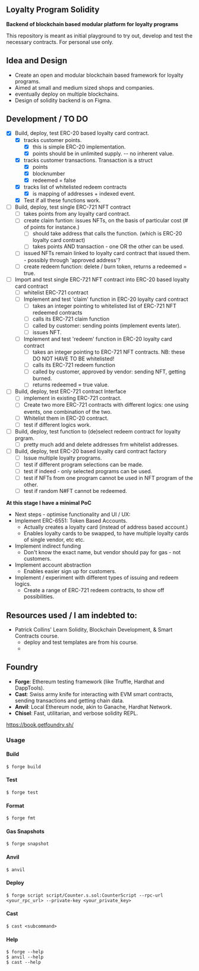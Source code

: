 ## Loyalty Program Solidity 
**Backend of blockchain based modular platform for loyalty programs**

This repository is meant as initial playground to try out, develop and test the necessary contracts.
For personal use only. 

## Idea and Design

- Create an open and modular blockchain based framework for loyalty programs. 
- Aimed at small and medium sized shops and companies. 
- eventually deploy on multiple blockchains. 
- Design of solidity backend is on Figma. 

## Development / TO DO 

- [x] Build, deploy, test ERC-20 based loyalty card contract. 
  - [x] tracks customer points. 
    - [x] this is simple ERC-20 implementation. 
    -  [x] points should be in unlimited supply. -- no inherent value. 
  - [x] tracks customer transactions. Transaction is a struct
    - [x] points 
    - [x] blocknumber 
    - [x] redeemed = false
  - [x] tracks list of whitelisted redeem contracts
    - [x] is mapping of addresses + indexed event. 
  - [x] Test if all these functions work. 
- [ ] Build, deploy, test single ERC-721 NFT contract 
  - [ ] takes points from any loyalty card contract. 
  - [ ] create claim funtion: issues NFTs, on the basis of particular cost (# of points for instance.) 
    - [ ] should take address that calls the function. (which is ERC-20 loyalty card contract)
    - [ ] takes points AND transaction - one OR the other can be used. 
  - [ ] issued NFTs remain linked to loyalty card contract that issued them. - possibly through 'approved address'? 
  - [ ] create redeem function: delete / burn token, returns a redeemed = true.  
- [ ] Import and test single ERC-721 NFT contract into ERC-20 based loyalty card contract
  - [ ] whitelist ERC-721 contract
  - [ ] Implement and test 'claim' function in ERC-20 loyalty card contract
    - [ ] takes an integer pointing to whitelisted list of ERC-721 NFT redeemed contracts
    - [ ] calls its ERC-721 claim function   
    - [ ] called by customer: sending points (implement events later).
    - [ ] issues NFT. 
  - [ ] Implement and test 'redeem' function in ERC-20 loyalty card contract
    - [ ] takes an integer pointing to ERC-721 NFT contracts. NB: these DO NOT HAVE TO BE whitelisted! 
    - [ ] calls its ERC-721 redeem function
    - [ ] called by customer, approved by vendor: sending NFT, getting burned. 
    - [ ] returns redeemed = true value.  
- [ ] Build, deploy, test ERC-721 contract Interface
  - [ ] implement in existing ERC-721 contract. 
  - [ ] Create two more ERC-721 contracts with different logics: one using events, one combination of the two. 
  - [ ] Whitelist them in ERC-20 contract.
  - [ ] test if different logics work. 
- [ ] Build, deploy, test function to (de)select redeem contract for loyalty prgram. 
  - [ ] pretty much add and delete addresses frm whitelist addresses. 
- [ ] Build, deploy, test ERC-20 based loyalty card contract factory
  - [ ] Issue multiple loyalty programs. 
  - [ ] test if different program selections can be made. 
  - [ ] test if indeed - only selected programs can be used. 
  - [ ] test if NFTs from one program cannot be used in NFT program of the other. 
  - [ ] test if random N#FT cannot be redeemed.

**At this stage I have a minimal PoC** 

- Next steps - optimise functionality and UI / UX: 
- Implement ERC-6551: Token Based Accounts. 
  - Actually creates a loyalty card (instead of address based account.)
  - Enables loyalty cards to be swapped, to have multiple loyalty cards of single vendor, etc etc. 
- Implement indirect funding
  - Don't know the exact name, but vendor should pay for gas - not customers. 
- Implement account abstraction
  - Enables easier sign up for customers. 
- Implement / experiment with different types of issuing and redeem logics. 
  - Create a range of ERC-721 redeem contracts, to show off possibilities.

## Resources used / I am indebted to:  
-  Patrick Collins' Learn Solidity, Blockchain Development, & Smart Contracts course. 
   -  deploy and test templates are from his course. 
   -    

## Foundry

-   **Forge**: Ethereum testing framework (like Truffle, Hardhat and DappTools).
-   **Cast**: Swiss army knife for interacting with EVM smart contracts, sending transactions and getting chain data.
-   **Anvil**: Local Ethereum node, akin to Ganache, Hardhat Network.
-   **Chisel**: Fast, utilitarian, and verbose solidity REPL.


https://book.getfoundry.sh/

### Usage

#### Build

```shell
$ forge build
```

#### Test

```shell
$ forge test
```

#### Format

```shell
$ forge fmt
```

#### Gas Snapshots

```shell
$ forge snapshot
```

#### Anvil

```shell
$ anvil
```

#### Deploy

```shell
$ forge script script/Counter.s.sol:CounterScript --rpc-url <your_rpc_url> --private-key <your_private_key>
```

#### Cast

```shell
$ cast <subcommand>
```

#### Help

```shell
$ forge --help
$ anvil --help
$ cast --help
```
